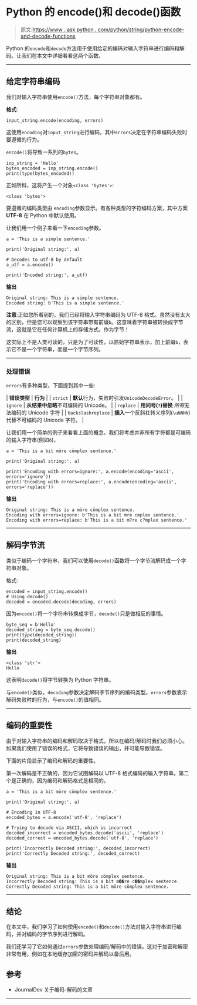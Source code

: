 # Python 的 encode()和 decode()函数

> 原文:[https://www . ask python . com/python/string/python-encode-and-decode-functions](https://www.askpython.com/python/string/python-encode-and-decode-functions)

Python 的`encode`和`decode`方法用于使用给定的编码对输入字符串进行编码和解码。让我们在本文中详细看看这两个函数。

* * *

## 给定字符串编码

我们对输入字符串使用`encode()`方法，每个字符串对象都有。

**格式**:

```
input_string.encode(encoding, errors)

```

这使用`encoding`对`input_string`进行编码，其中`errors`决定在字符串编码失败时要遵循的行为。

`encode()`将导致一系列的`bytes`。

```
inp_string = 'Hello'
bytes_encoded = inp_string.encode()
print(type(bytes_encoded))

```

正如所料，这将产生一个对象`<class 'bytes'>`:

```
<class 'bytes'>

```

要遵循的编码类型由 `encoding`参数显示。有各种类型的字符编码方案，其中方案 **UTF-8** 在 Python 中默认使用。

让我们用一个例子来看一下`encoding`参数。

```
a = 'This is a simple sentence.'

print('Original string:', a)

# Decodes to utf-8 by default
a_utf = a.encode()

print('Encoded string:', a_utf)

```

**输出**

```
Original string: This is a simple sentence.
Encoded string: b'This is a simple sentence.'

```

**注意**:正如您所看到的，我们已经将输入字符串编码为 UTF-8 格式。虽然没有太大的区别，但是您可以观察到该字符串带有前缀`b`。这意味着字符串被转换成字节流，这就是它在任何计算机上的存储方式。作为字节！

这实际上不是人类可读的，只是为了可读性，以原始字符串表示，加上前缀`b`，表示它不是一个字符串，而是一个字节序列。

* * *

### 处理错误

`errors`有多种类型，下面提到其中一些:

| **错误类型** | **行为** |
| `strict` | **默认**行为，失败时引发`UnicodeDecodeError`。 |
| `ignore` | **从结果中忽略**不可编码的 Unicode。 |
| `replace` | **用问号(`?`)替换** *所有*无法编码的 Unicode 字符 |
| `backslashreplace` | **插入**一个反斜杠转义序列(`\uNNNN`)代替不可编码的 Unicode 字符。 |

让我们用一个简单的例子来看看上面的概念。我们将考虑并非所有字符都是可编码的输入字符串(例如`ö`)，

```
a = 'This is a bit möre cömplex sentence.'

print('Original string:', a)

print('Encoding with errors=ignore:', a.encode(encoding='ascii', errors='ignore'))
print('Encoding with errors=replace:', a.encode(encoding='ascii', errors='replace'))

```

**输出**

```
Original string: This is a möre cömplex sentence.
Encoding with errors=ignore: b'This is a bit mre cmplex sentence.'
Encoding with errors=replace: b'This is a bit m?re c?mplex sentence.'

```

* * *

## 解码字节流

类似于编码一个字符串，我们可以使用`decode()`函数将一个字节流解码成一个字符串对象。

格式:

```
encoded = input_string.encode()
# Using decode()
decoded = encoded.decode(decoding, errors)

```

因为`encode()`将一个字符串转换成字节，`decode()`只是做相反的事情。

```
byte_seq = b'Hello'
decoded_string = byte_seq.decode()
print(type(decoded_string))
print(decoded_string)

```

**输出**

```
<class 'str'>
Hello

```

这表明`decode()`将字节转换为 Python 字符串。

与`encode()`类似，`decoding`参数决定解码字节序列的编码类型。`errors`参数表示解码失败时的行为，与`encode()`的值相同。

* * *

## 编码的重要性

由于对输入字符串的编码和解码取决于格式，所以在编码/解码时我们必须小心。如果我们使用了错误的格式，它将导致错误的输出，并可能导致错误。

下面的片段显示了编码和解码的重要性。

第一次解码是不正确的，因为它试图解码以 UTF-8 格式编码的输入字符串。第二个是正确的，因为编码和解码格式是相同的。

```
a = 'This is a bit möre cömplex sentence.'

print('Original string:', a)

# Encoding in UTF-8
encoded_bytes = a.encode('utf-8', 'replace')

# Trying to decode via ASCII, which is incorrect
decoded_incorrect = encoded_bytes.decode('ascii', 'replace')
decoded_correct = encoded_bytes.decode('utf-8', 'replace')

print('Incorrectly Decoded string:', decoded_incorrect)
print('Correctly Decoded string:', decoded_correct)

```

**输出**

```
Original string: This is a bit möre cömplex sentence.
Incorrectly Decoded string: This is a bit m��re c��mplex sentence.
Correctly Decoded string: This is a bit möre cömplex sentence.

```

* * *

## 结论

在本文中，我们学习了如何使用`encode()`和`decode()`方法对输入字符串进行编码，并对编码的字节序列进行解码。

我们还学习了它如何通过`errors`参数处理编码/解码中的错误。这对于加密和解密非常有用，例如在本地缓存加密的密码并解码以备后用。

## 参考

*   JournalDev 关于编码-解码的文章

* * *